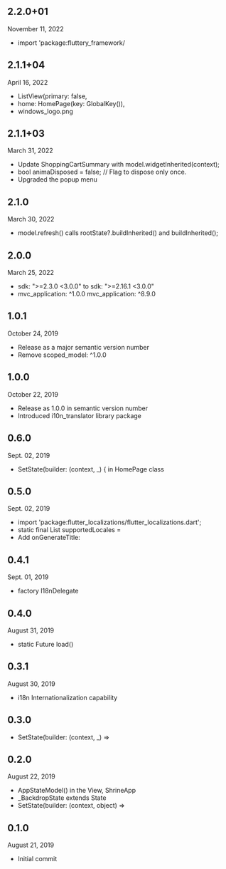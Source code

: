 
## 2.2.0+01
 November 11, 2022
- import 'package:fluttery_framework/

## 2.1.1+04
 April 16, 2022
- ListView(primary: false,
- home: HomePage(key: GlobalKey()),
- windows_logo.png

## 2.1.1+03
 March 31, 2022
- Update ShoppingCartSummary with model.widgetInherited(context);
- bool animaDisposed = false; // Flag to dispose only once.
- Upgraded the popup menu

## 2.1.0
 March 30, 2022
- model.refresh() calls rootState?.buildInherited() and buildInherited();

## 2.0.0
 March 25, 2022
- sdk: ">=2.3.0 <3.0.0" to  sdk: ">=2.16.1 <3.0.0"
- mvc_application: ^1.0.0 mvc_application: ^8.9.0

## 1.0.1
 October 24, 2019
- Release as a major semantic version number
- Remove scoped_model: ^1.0.0 

## 1.0.0
 October 22, 2019
- Release as 1.0.0 in semantic version number
- Introduced i10n_translator library package

## 0.6.0
 Sept. 02, 2019
- SetState(builder: (context, _) { in HomePage class

## 0.5.0
 Sept. 02, 2019
- import 'package:flutter_localizations/flutter_localizations.dart';  
- static final List<Locale> supportedLocales =
- Add onGenerateTitle: 

## 0.4.1
 Sept. 01, 2019
- factory I18nDelegate

## 0.4.0
 August 31, 2019
- static Future<I18n> load()

## 0.3.1
 August 30, 2019
- i18n Internationalization capability

## 0.3.0 
- SetState(builder: (context, _) =>

## 0.2.0
 August 22, 2019
- AppStateModel() in the View, ShrineApp
- _BackdropState extends State
- SetState(builder: (context, object) =>

## 0.1.0
 August 21, 2019
- Initial commit